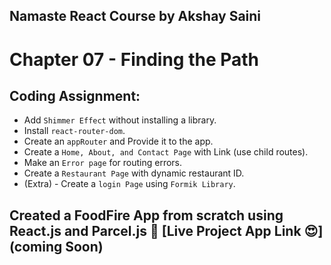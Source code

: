 ## Namaste React Course by Akshay Saini

# Chapter 07 - Finding the Path

## Coding Assignment:

- Add `Shimmer Effect` without installing a library.
- Install `react-router-dom`.
- Create an `appRouter` and Provide it to the app.
- Create a `Home, About, and Contact Page` with Link (use child routes).
- Make an `Error page` for routing errors.
- Create a `Restaurant Page` with dynamic restaurant ID.
- (Extra) - Create a `login Page` using `Formik Library`.

## Created a FoodFire App from scratch using React.js and Parcel.js 🚀 [Live Project App Link 😍](coming Soon)
